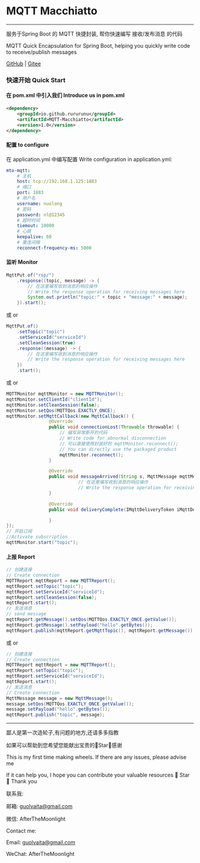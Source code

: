 # MQTT Macchiatto
----

服务于Spring Boot 的 MQTT 快捷封装, 帮你快速编写 接收/发布消息 的代码

MQTT Quick Encapsulation for Spring Boot, helping you quickly write code to receive/publish messages


[GitHub](https://github.com/rururunu/MQTT-Macchiatto) | [Gitee](https://gitee.com/guolvaita/mqtt-macchiatto)


### 快速开始 Quick Start

#### 在 pom.xml 中引入我们 Introduce us in pom.xml
```xml
<dependency>
    <groupId>io.github.rururunu</groupId>
    <artifactId>MQTT-Macchiatto</artifactId>
    <version>1.0</version>
</dependency>
```
#### 配置 to configure
在 application.yml 中编写配置 Write configuration in application.yml:
```yaml
mto-mqtt:
    # 主机
    host: tcp://192.168.1.125:1883
    # 端口
    port: 1883
    # 用户名
    username: nuolong
    # 密码
    password: nl@12345
    # 超时时间
    tiemout: 10000
    # 心跳
    keepalive: 60
    # 重连间隔
    reconnect-frequency-ms: 5000
```
#### 监听 Monitor
```java
MqttPut.of("rsp/")
    .response((topic, message) -> {
        // 在这里编写收到消息的响应操作
        // Write the response operation for receiving messages here
        System.out.println("topic:" + topic + "message:" + message);
    }).start();
```
或 or
```java
MqttPut.of()
    .setTopic("topic")
    .setServiceId("serviceId")
    .setCleanSession(true)
    .response((message) -> {
        // 在这里编写收到消息的响应操作
        // Write the response operation for receiving messages here
    })
    .start();
```
或 or
```java
MQTTMonitor mqttMonitor = new MQTTMonitor();
mqttMonitor.setClientId("clientId");
mqttMonitor.setCleanSession(false);
mqttMonitor.setQos(MQTTQos.EXACTLY_ONCE);
mqttMonitor.setMqttCallback(new MqttCallback() {
                @Override
                public void connectionLost(Throwable throwable) {
                    // 编写异常断开的代码
                    // Write code for abnormal disconnection
                    // 可以直接使用封装好的 mqttMonitor.reconnect();
                    // You can directly use the packaged product
                    mqttMonitor.reconnect();
                }

                @Override
                public void messageArrived(String s, MqttMessage mqttMessage) throws Exception {
                           // 在这里编写收到消息的响应操作
                           // Write the response operation for receiving messages here
                }

                @Override
                public void deliveryComplete(IMqttDeliveryToken iMqttDeliveryToken) {

                }
});
// 开启订阅
//Activate subscription
mqttMonitor.start("topic");
```

#### 上报 Report
```java
// 创建连接
// Create connection
MQTTReport mqttReport = new MQTTReport();
mqttReport.setTopic("topic");
mqttReport.setServiceId("serviceId");
mqttReport.setCleanSession(false);
mqttReport.start();
// 发送消息
// send message
mqttReport.getMessage().setQos(MQTTQos.EXACTLY_ONCE.getValue());
mqttReport.getMessage().setPayload("hello".getBytes());
mqttReport.publish(mqttReport.getMqttTopic(), mqttReport.getMessage());
```
或 or
```java
// 创建连接
// Create connection
MQTTReport mqttReport = new MQTTReport();
mqttReport.setTopic("topic");
mqttReport.setServiceId("serviceId");
mqttReport.start();
// 发送消息
// Create connection
MqttMessage message = new MqttMessage();
message.setQos(MQTTQos.EXACTLY_ONCE.getValue());
message.setPayload("hello".getBytes());
mqttReport.publish("topic", message);
```

----

鄙人是第一次造轮子,有问题的地方,还请多多指教

如果可以帮助到您希望您能献出宝贵的🌟Star🫶感谢

This is my first time making wheels. If there are any issues, please advise me

If it can help you, I hope you can contribute your valuable resources 🌟 Star 🫶 Thank you


联系我:

邮箱: guolvaita@gmail.com

微信: AfterTheMoonlight



Contact me:

Email: guolvaita@gmail.com

WeChat: AfterTheMoonlight

